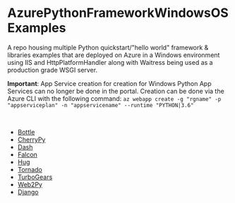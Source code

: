 # AzurePythonFrameworkWindowsOSExamples

A repo housing multiple Python quickstart/"hello world" framework & libraries examples that are deployed on Azure in a Windows environment using IIS and HttpPlatformHandler along with Waitress being used as a production grade WSGI server. 

**Important**:
App Service creation for creation for Windows Python App Services can no longer be done in the portal. Creation can be done via the Azure CLI with the following command: `az webapp create -g "rgname" -p "appserviceplan" -n "appservicename" --runtime "PYTHON|3.6"`

<br>

- [Bottle](https://bottlepy.org/docs/dev/)
- [CherryPy](https://cherrypy.org/)
- [Dash](https://dash.plotly.com/introduction)
- [Falcon](https://falconframework.org/)
- [Hug](https://www.hug.rest/)
- [Tornado](https://www.tornadoweb.org/en/stable/)
- [TurboGears](https://turbogears.org/)
- [Web2Py](http://web2py.com/)
- [Django](https://www.djangoproject.com/)